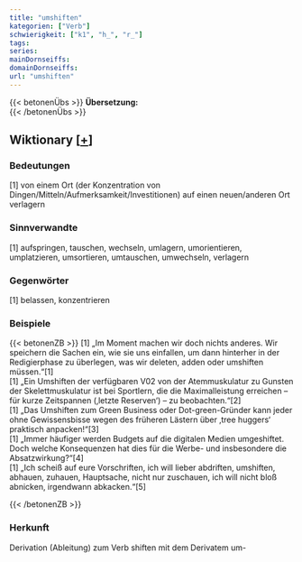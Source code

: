 ```yaml
---
title: "umshiften"
kategorien: ["Verb"]
schwierigkeit: ["k1", "h_", "r_"]
tags:
series:
mainDornseiffs:
domainDornseiffs:
url: "umshiften"
---
```


{{< betonenÜbs >}}
**Übersetzung:**  
{{< /betonenÜbs >}}

## Wiktionary [[+](https://de.wiktionary.org/wiki/umshiften)]

### Bedeutungen
[1] von einem Ort (der Konzentration von Dingen/Mitteln/Aufmerksamkeit/Investitionen) auf einen neuen/anderen Ort verlagern  

### Sinnverwandte
[1] aufspringen, tauschen, wechseln, umlagern, umorientieren, umplatzieren, umsortieren, umtauschen, umwechseln, verlagern  

### Gegenwörter
[1] belassen, konzentrieren  

### Beispiele
{{< betonenZB >}}
[1] „Im Moment machen wir doch nichts anderes. Wir speichern die Sachen ein, wie sie uns einfallen, um dann hinterher in der Redigierphase zu überlegen, was wir deleten, adden oder umshiften müssen.“[1]  
[1] „Ein Umshiften der verfügbaren V02 von der Atemmuskulatur zu Gunsten der Skelettmuskulatur ist bei Sportlern, die die Maximalleistung erreichen – für kurze Zeitspannen (‚letzte Reserven‘) – zu beobachten.“[2]  
[1] „Das Umshiften zum Green Business oder Dot-green-Gründer kann jeder ohne Gewissensbisse wegen des früheren Lästern über ‚tree huggers‘ praktisch anpacken!“[3]  
[1] „Immer häufiger werden Budgets auf die digitalen Medien umgeshiftet. Doch welche Konsequenzen hat dies für die Werbe- und insbesondere die Absatzwirkung?“[4]  
[1] „Ich scheiß auf eure Vorschriften, ich will lieber abdriften, umshiften, abhauen, zuhauen, Hauptsache, nicht nur zuschauen, ich will nicht bloß abnicken, irgendwann abkacken.“[5]  

{{< /betonenZB >}}
### Herkunft
Derivation (Ableitung) zum Verb shiften mit dem Derivatem um-  


